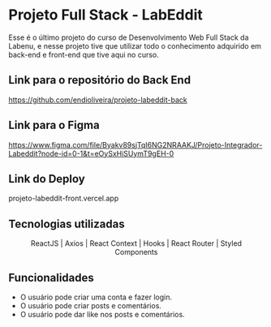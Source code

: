 # Projeto Full Stack - LabEddit

Esse é o último projeto do curso de Desenvolvimento Web Full Stack da Labenu, e nesse projeto tive que utilizar todo o conhecimento adquirido em back-end e front-end que tive aqui no curso.

## Link para o repositório do Back End
https://github.com/endioliveira/projeto-labeddit-back

## Link para o Figma
https://www.figma.com/file/Byakv89sjTqI6NG2NRAAKJ/Projeto-Integrador-Labeddit?node-id=0-1&t=eOySxHiSUymT9gEH-0

## Link do Deploy
projeto-labeddit-front.vercel.app

## Tecnologias utilizadas
<div align="center">
ReactJS | Axios | React Context | Hooks | React Router | Styled Components 
</div>

## Funcionalidades
 - O usuário pode criar uma conta e fazer login.
 - O usuário pode criar posts e comentários.
 - O usuário pode dar like nos posts e comentários.
